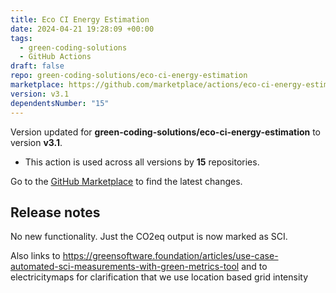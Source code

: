 ```yaml
---
title: Eco CI Energy Estimation
date: 2024-04-21 19:28:09 +00:00
tags:
  - green-coding-solutions
  - GitHub Actions
draft: false
repo: green-coding-solutions/eco-ci-energy-estimation
marketplace: https://github.com/marketplace/actions/eco-ci-energy-estimation
version: v3.1
dependentsNumber: "15"
---
```



Version updated for **green-coding-solutions/eco-ci-energy-estimation** to version **v3.1**.
- This action is used across all versions by **15** repositories.

Go to the [GitHub Marketplace](https://github.com/marketplace/actions/eco-ci-energy-estimation) to find the latest changes.

## Release notes

No new functionality. Just the CO2eq output is now marked as SCI.

Also links to https://greensoftware.foundation/articles/use-case-automated-sci-measurements-with-green-metrics-tool and to electricitymaps for clarification that we use location based grid intensity
